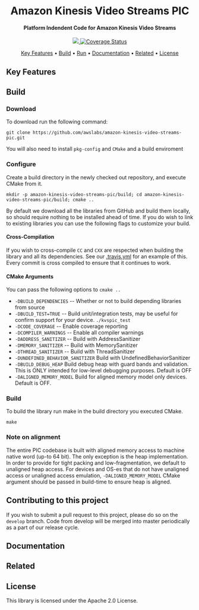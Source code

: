 <h1 align="center">
  Amazon Kinesis Video Streams PIC
  <br>
</h1>

<h4 align="center">Platform Indendent Code for Amazon Kinesis Video Streams </h4>

<p align="center">
  <a href="https://github.com/awslabs/amazon-kinesis-video-streams-pic/actions/workflows/ci.yml"> <img src=https://github.com/awslabs/amazon-kinesis-video-streams-pic/actions/workflows/ci.yml/badge.svg </a>
  <a href="https://codecov.io/gh/awslabs/amazon-kinesis-video-streams-pic"> <img src="https://codecov.io/gh/awslabs/amazon-kinesis-video-streams-pic/branch/master/graph/badge.svg" alt="Coverage Status"> </a>
</p>

<p align="center">
  <a href="#key-features">Key Features</a> •
  <a href="#build">Build</a> •
  <a href="#run">Run</a> •
  <a href="#documentation">Documentation</a> •
  <a href="#related">Related</a> •
  <a href="#license">License</a>
</p>

## Key Features

## Build
### Download
To download run the following command:

`git clone https://github.com/awslabs/amazon-kinesis-video-streams-pic.git`

You will also need to install `pkg-config` and `CMake` and a build enviroment

### Configure
Create a build directory in the newly checked out repository, and execute CMake from it.

`mkdir -p amazon-kinesis-video-streams-pic/build; cd amazon-kinesis-video-streams-pic/build; cmake .. `

By default we download all the libraries from GitHub and build them locally, so should require nothing to be installed ahead of time.
If you do wish to link to existing libraries you can use the following flags to customize your build.

#### Cross-Compilation

If you wish to cross-compile `CC` and `CXX` are respected when building the library and all its dependencies. See our [.travis.yml](.travis.yml) for an example of this. Every commit is cross compiled to ensure that it continues to work.


#### CMake Arguments
You can pass the following options to `cmake ..`

* `-DBUILD_DEPENDENCIES` -- Whether or not to build depending libraries from source
* `-DBUILD_TEST=TRUE` -- Build unit/integration tests, may be useful for confirm support for your device. `./kvspic_test`
* `-DCODE_COVERAGE` --  Enable coverage reporting
* `-DCOMPILER_WARNINGS` -- Enable all compiler warnings
* `-DADDRESS_SANITIZER` -- Build with AddressSanitizer
* `-DMEMORY_SANITIZER` --  Build with MemorySanitizer
* `-DTHREAD_SANITIZER` -- Build with ThreadSanitizer
* `-DUNDEFINED_BEHAVIOR_SANITIZER` Build with UndefinedBehaviorSanitizer
* `-DBUILD_DEBUG_HEAP` Build debug heap with guard bands and validation. This is ONLY intended for low-level debugging purposes. Default is OFF
* `-DALIGNED_MEMORY_MODEL` Build for aligned memory model only devices. Default is OFF.

### Build
To build the library run make in the build directory you executed CMake.

`make`

### Note on alignment

The entire PIC codebase is built with aligned memory access to machine native word (up-to 64 bit). The only exception is the heap implementation. In order to provide for tight packing and low-fragmentation, we default to unaligned heap access. For devices and OS-es that do not have unaligned access or unaligned access emulation, `-DALIGNED_MEMORY_MODEL` CMake argument should be passed in build-time to ensure heap is aligned.

## Contributing to this project

If you wish to submit a pull request to this project, please do so on the `develop` branch. Code from develop will be merged into master periodically as a part of our release cycle.

## Documentation

## Related

## License

This library is licensed under the Apache 2.0 License.
